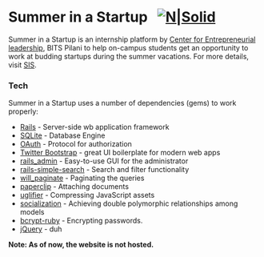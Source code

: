 # Summer in a Startup &nbsp; [![N|Solid](http://www.bits-pilani.ac.in/images/fav_32.png )](http://www.bits-pilani.ac.in/)

Summer in a Startup is an internship platform by [Center for Entrepreneurial leadership](http://celbits.org.in/), BITS Pilani to help on-campus students get an opportunity to work at budding startups during the summer vacations. For more details, visit [SIS](http://celbits.org.in/summerStartup.html).

### Tech

Summer in a Startup uses a number of dependencies (gems) to work properly:
* [Rails](http://rubyonrails.org/) - Server-side wb application framework
* [SQLite](https://www.sqlite.org/) - Database Engine
* [OAuth](https://oauth.net/2/) - Protocol for authorization
* [Twitter Bootstrap](http://twitter.github.com/bootstrap/) - great UI boilerplate for modern web apps
* [rails_admin](https://rubygems.org/gems/rails_admin/) - Easy-to-use GUI for the administrator
* [rails-simple-search](https://github.com/yzhanginwa/rails-simple-search) - Search and filter functionality
* [will_paginate](https://rubygems.org/gems/will_paginate/versions/3.1.5) - Paginating the queries
* [paperclip](https://rubygems.org/gems/paperclip/) - Attaching documents
* [uglifier](https://rubygems.org/gems/uglifier/) - Compressing JavaScript assets
* [socialization](https://rubygems.org/gems/socialization/) - Achieving double polymorphic relationships among models
* [bcrypt-ruby](https://rubygems.org/gems/bcrypt-ruby/versions/3.1.5) - Encrypting passwords.
* [jQuery](http://jquery.com) - duh


**Note: As of now, the website is not hosted.**
